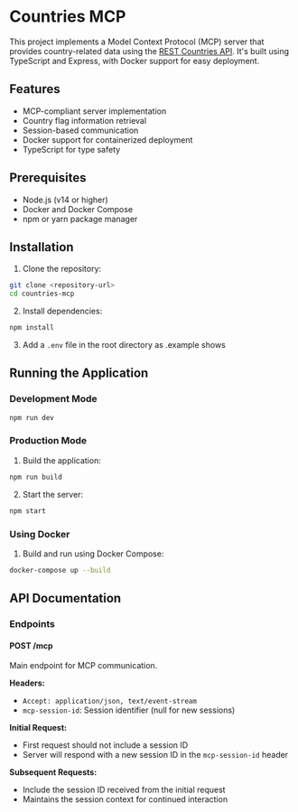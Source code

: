 # Countries MCP

This project implements a Model Context Protocol (MCP) server that provides country-related data using the [REST Countries API](https://restcountries.com/). It's built using TypeScript and Express, with Docker support for easy deployment.

## Features

- MCP-compliant server implementation
- Country flag information retrieval
- Session-based communication
- Docker support for containerized deployment
- TypeScript for type safety

## Prerequisites

- Node.js (v14 or higher)
- Docker and Docker Compose
- npm or yarn package manager

## Installation

1. Clone the repository:
```bash
git clone <repository-url>
cd countries-mcp
```

2. Install dependencies:
```bash
npm install
```

3. Add a `.env` file in the root directory as .example shows

## Running the Application

### Development Mode

```bash
npm run dev
```

### Production Mode

1. Build the application:
```bash
npm run build
```

2. Start the server:
```bash
npm start
```

### Using Docker

1. Build and run using Docker Compose:
```bash
docker-compose up --build
```

## API Documentation

### Endpoints

#### POST /mcp
Main endpoint for MCP communication.

**Headers:**
- `Accept: application/json, text/event-stream`
- `mcp-session-id`: Session identifier (null for new sessions)

**Initial Request:**
- First request should not include a session ID
- Server will respond with a new session ID in the `mcp-session-id` header

**Subsequent Requests:**
- Include the session ID received from the initial request
- Maintains the session context for continued interaction